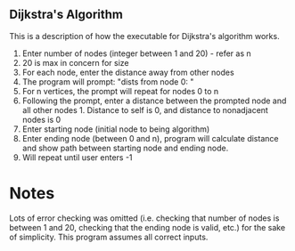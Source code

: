 ## Dijkstra's Algorithm

This is a description of how the executable for Dijkstra's algorithm works.

1. Enter number of nodes (integer between 1 and 20) - refer as n
  1. 20 is max in concern for size
2. For each node, enter the distance away from other nodes
  1. The program will prompt: "dists from node 0: "
  2. For n vertices, the prompt will repeat for nodes 0 to n
  3. Following the prompt, enter a distance between the prompted node and all other nodes
    1. Distance to self is 0, and distance to nonadjacent nodes is 0
3. Enter starting node (initial node to being algorithm)
4. Enter ending node (between 0 and n), program will calculate distance and show path between starting node and ending node.
  1. Will repeat until user enters -1
  
# Notes

Lots of error checking was omitted (i.e. checking that number of nodes is between 1 and 20, checking that the ending node is valid, etc.) for the sake of simplicity. This program assumes all correct inputs.
